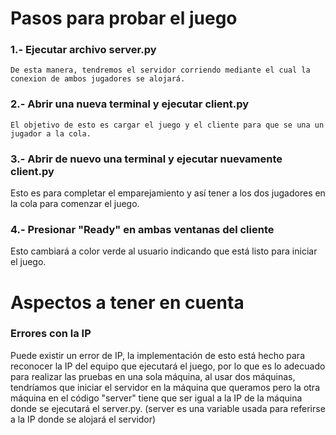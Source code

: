 
# Pasos para probar el juego

### 1.- Ejecutar archivo server.py
    De esta manera, tendremos el servidor corriendo mediante el cual la conexion de ambos jugadores se alojará.

### 2.- Abrir una nueva terminal y ejecutar client.py
    El objetivo de esto es cargar el juego y el cliente para que se una un jugador a la cola.

### 3.- Abrir de nuevo una terminal y ejecutar nuevamente client.py
Esto es para completar el emparejamiento y así tener a los dos jugadores en la cola para comenzar el juego.

### 4.- Presionar "Ready" en ambas ventanas del cliente
Esto cambiará a color verde al usuario indicando que está listo para iniciar el juego.

# Aspectos a tener en cuenta

### Errores con la IP
Puede existir un error de IP, la implementación de esto está hecho para reconocer la IP del equipo que ejecutará el juego, por lo que es lo adecuado para realizar las pruebas en una sola máquina, al usar dos máquinas, tendríamos que iniciar el servidor en la máquina que queramos pero la otra máquina en el código "server" tiene que ser igual a la IP de la máquina donde se ejecutará el server.py. (server es una variable usada para referirse a la IP donde se alojará el servidor)
